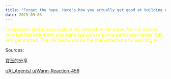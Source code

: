 ```yaml
---
title: "Forget the hype. Here's how you actually get good at building AI agents."
date: 2025-09-03
---
```



<span style="color: yellow">I’ve learned about many tools in my generative AI course, but I’m still not very familiar with them, and some features require a paid subscription. 
Still, let’s get started.
The link below shows the main directions for learning AI.</span>

Sources:

[寶玉的分享](https://baoyu.io/translations/forget_the_hype_heres_how_you_actually_get_good)

[r/AI_Agents/ u/Warm-Reaction-456]([https://baoyu.io/translations/forget_the_hype_heres_how_you_actually_get_good](https://www.reddit.com/r/AI_Agents/comments/1myuvsl/forget_the_hype_heres_how_you_actually_get_good/?share_id=oWCnAnKLeJYfdqeSZyGjO&utm_content=2&utm_medium=ios_app&utm_name=ioscss&utm_source=share&utm_term=1))
